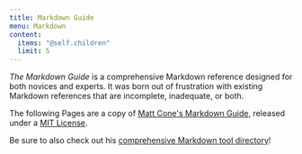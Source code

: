 ```yaml
---
title: Markdown Guide
menu: Markdown
content:
  items: "@self.children"
  limit: 5
---
```


*The Markdown Guide* is a comprehensive Markdown reference designed for both novices and experts. It was born out of frustration with existing Markdown references that are incomplete, inadequate, or both.

The following Pages are a copy of [Matt Cone's Markdown Guide](https://www.markdownguide.org/), released under a [MIT License](https://github.com/mattcone/markdown-guide/blob/d9a11dc77bef22bca3b170ed4701daa6804f2d27/LICENSE.txt).

Be sure to also check out his [comprehensive Markdown tool directory](https://www.markdownguide.org/tools/)!
